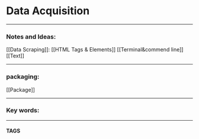 # Data Acquisition


---
### Notes and Ideas:
[[Data Scraping]]:
[[HTML Tags & Elements]]
[[Terminal&commend line]]
[[Text]]

---
### packaging:
[[Package]]



---

### Key words:

---
#### TAGS